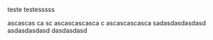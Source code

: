 teste
testesssss

ascascas
ca
sc
ascascascasca
c
ascascascasca
sadasdasdasdasd
asdasdasdasd
dasdasdasd
